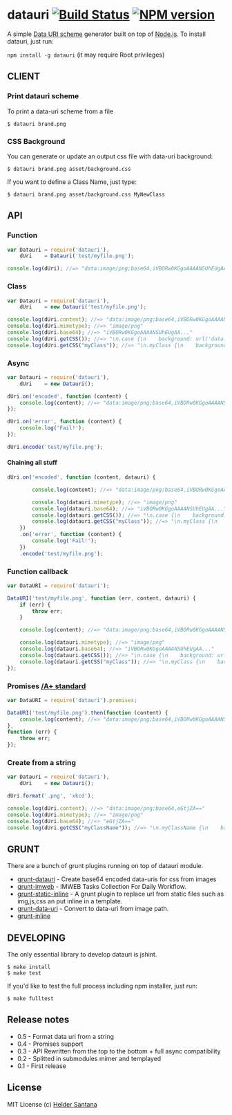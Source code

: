 datauri [![Build Status](https://secure.travis-ci.org/heldr/datauri.png?branch=master)](http://travis-ci.org/heldr/datauri) [![NPM version](https://badge.fury.io/js/datauri.png)](http://badge.fury.io/js/datauri)
=======

A simple [Data URI scheme][datauri] generator built on top of [Node.js][nodejs]. To install datauri, just run:

`npm install -g datauri` (it may require Root privileges)


CLIENT
------

### Print datauri scheme
To print a data-uri scheme from a file
```CLI
$ datauri brand.png
```

### CSS Background
You can generate or update an output css file with data-uri background:
```CLI
$ datauri brand.png asset/background.css
```
If you want to define a Class Name, just type:
```CLI
$ datauri brand.png asset/background.css MyNewClass
```

API
---

### Function
```js
var Datauri = require('datauri'),
    dUri    = Datauri('test/myfile.png');

console.log(dUri); //=> "data:image/png;base64,iVBORw0KGgoAAAANSUhEUgAA..."
```

### Class
```js
var Datauri = require('datauri'),
    dUri    = new Datauri('test/myfile.png');

console.log(dUri.content); //=> "data:image/png;base64,iVBORw0KGgoAAAANSUhEUgAA..."
console.log(dUri.mimetype); //=> "image/png"
console.log(dUri.base64); //=> "iVBORw0KGgoAAAANSUhEUgAA..."
console.log(dUri.getCSS()); //=> "\n.case {\n    background: url('data:image/png;base64,iVBORw..."
console.log(dUri.getCSS("myClass")); //=> "\n.myClass {\n    background: url('data:image/png;base64,iVBORw..."
```

### Async

```js
var Datauri = require('datauri'),
    dUri    = new Datauri();

dUri.on('encoded', function (content) {
    console.log(content); //=> "data:image/png;base64,iVBORw0KGgoAAAANSUhEUgAA...";
});

dUri.on('error', function (content) {
    console.log('Fail!');
});

dUri.encode('test/myfile.png');
```

#### Chaining all stuff
```js
dUri.on('encoded', function (content, datauri) {

        console.log(content); //=> "data:image/png;base64,iVBORw0KGgoAAAANSUhEUgAA..."

        console.log(datauri.mimetype); //=> "image/png"
        console.log(datauri.base64); //=> "iVBORw0KGgoAAAANSUhEUgAA..."
        console.log(datauri.getCSS()); //=> "\n.case {\n    background: url('data:image/png;base64,iVBORw..."
        console.log(datauri.getCSS("myClass")); //=> "\n.myClass {\n    background: url('data:image/png;base64,iVBORw..."
    })
    .on('error', function (content) {
        console.log('Fail!');
    })
    .encode('test/myfile.png');
```

### Function callback
```js
var DataURI = require('datauri');

DataURI('test/myfile.png', function (err, content, datauri) {
    if (err) {
        throw err;
    }

    console.log(content); //=> "data:image/png;base64,iVBORw0KGgoAAAANSUhEUgAA..."

    console.log(datauri.mimetype); //=> "image/png"
    console.log(datauri.base64); //=> "iVBORw0KGgoAAAANSUhEUgAA..."
    console.log(datauri.getCSS()); //=> "\n.case {\n    background: url('data:image/png;base64,iVBORw..."
    console.log(datauri.getCSS("myClass")); //=> "\n.myClass {\n    background: url('data:image/png;base64,iVBORw..."
});

```

### Promises [/A+ standard][promisesaplus]
```js
var DataURI = require('datauri').promises;

DataURI('test/myfile.png').then(function (content) {
    console.log(content); //=> "data:image/png;base64,iVBORw0KGgoAAAANSUhEUgAA..."
},
function (err) {
    throw err;
});

```

### Create from a string
```js
var Datauri = require('datauri'),
    dUri    = new Datauri();

dUri.format('.png', 'xkcd');

console.log(dUri.content); //=> "data:image/png;base64,eGtjZA=="
console.log(dUri.mimetype); //=> "image/png"
console.log(dUri.base64); //=> "eGtjZA=="
console.log(dUri.getCSS("myClassName")); //=> "\n.myClassName {\n    background: url('data:image/png;base64,eGtjZA==..."

```

GRUNT
-----

There are a bunch of grunt plugins running on top of datauri module.

* [grunt-datauri](https://npmjs.org/package/grunt-datauri) - Create base64 encoded data-uris for css from images
* [grunt-imweb](https://npmjs.org/package/grunt-imweb) - IMWEB Tasks Collection For Daily Workflow.
* [grunt-static-inline](https://npmjs.org/package/grunt-static-inline) - A grunt plugin to replace url from static files such as img,js,css an put inline in a template.
* [grunt-data-uri](https://npmjs.org/package/grunt-data-uri) - Convert to data-uri from image path.
* [grunt-inline](https://npmjs.org/package/grunt-inline)

DEVELOPING
----------

The only essential library to develop datauri is jshint.

```CLI
$ make install
$ make test
```

If you'd like to test the full process including npm installer, just run:

```CLI
$ make fulltest
```

## Release notes

* 0.5 - Format data uri from a string
* 0.4 - Promises support
* 0.3 - API Rewritten from the top to the bottom + full async compatibility
* 0.2 - Splitted in submodules mimer and templayed
* 0.1 - First release

## License

MIT License
(c) [Helder Santana](http://heldr.com)

[nodejs]: http://nodejs.org/download
[datauri]: http://en.wikipedia.org/wiki/Data_URI_scheme
[promisesaplus]: http://promises-aplus.github.io/promises-spec/
